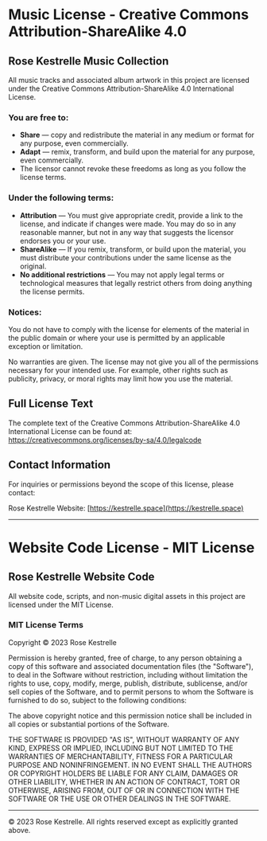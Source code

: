 # Music License - Creative Commons Attribution-ShareAlike 4.0

## Rose Kestrelle Music Collection

All music tracks and associated album artwork in this project are licensed under the Creative Commons Attribution-ShareAlike 4.0 International License.

### You are free to:

- **Share** — copy and redistribute the material in any medium or format for any purpose, even commercially.
- **Adapt** — remix, transform, and build upon the material for any purpose, even commercially.
- The licensor cannot revoke these freedoms as long as you follow the license terms.

### Under the following terms:

- **Attribution** — You must give appropriate credit, provide a link to the license, and indicate if changes were made. You may do so in any reasonable manner, but not in any way that suggests the licensor endorses you or your use.
- **ShareAlike** — If you remix, transform, or build upon the material, you must distribute your contributions under the same license as the original.
- **No additional restrictions** — You may not apply legal terms or technological measures that legally restrict others from doing anything the license permits.

### Notices:

You do not have to comply with the license for elements of the material in the public domain or where your use is permitted by an applicable exception or limitation.

No warranties are given. The license may not give you all of the permissions necessary for your intended use. For example, other rights such as publicity, privacy, or moral rights may limit how you use the material.

## Full License Text

The complete text of the Creative Commons Attribution-ShareAlike 4.0 International License can be found at:
https://creativecommons.org/licenses/by-sa/4.0/legalcode

## Contact Information

For inquiries or permissions beyond the scope of this license, please contact:

Rose Kestrelle
Website: [https://kestrelle.space](https://kestrelle.space)

---

# Website Code License - MIT License

## Rose Kestrelle Website Code

All website code, scripts, and non-music digital assets in this project are licensed under the MIT License.

### MIT License Terms

Copyright © 2023 Rose Kestrelle

Permission is hereby granted, free of charge, to any person obtaining a copy of this software and associated documentation files (the "Software"), to deal in the Software without restriction, including without limitation the rights to use, copy, modify, merge, publish, distribute, sublicense, and/or sell copies of the Software, and to permit persons to whom the Software is furnished to do so, subject to the following conditions:

The above copyright notice and this permission notice shall be included in all copies or substantial portions of the Software.

THE SOFTWARE IS PROVIDED "AS IS", WITHOUT WARRANTY OF ANY KIND, EXPRESS OR IMPLIED, INCLUDING BUT NOT LIMITED TO THE WARRANTIES OF MERCHANTABILITY, FITNESS FOR A PARTICULAR PURPOSE AND NONINFRINGEMENT. IN NO EVENT SHALL THE AUTHORS OR COPYRIGHT HOLDERS BE LIABLE FOR ANY CLAIM, DAMAGES OR OTHER LIABILITY, WHETHER IN AN ACTION OF CONTRACT, TORT OR OTHERWISE, ARISING FROM, OUT OF OR IN CONNECTION WITH THE SOFTWARE OR THE USE OR OTHER DEALINGS IN THE SOFTWARE.

---

© 2023 Rose Kestrelle. All rights reserved except as explicitly granted above.
